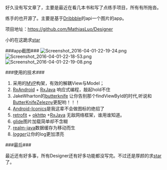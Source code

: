 好久没有写文章了，主要是最近在看几本书和写了点练手项目，所有有所拖沓。

练手的也开源了。主要是基于[Dribbble](https://dribbble.com/)的api一个图片的app。

项目地址：https://github.com/MathiasLuo/Designer

小的在这跪求[star](https://github.com/MathiasLuo/Designer)

###app截图###
![
![Screenshot_2016-04-01-22-19-24.png](http://upload-images.jianshu.io/upload_images/295205-f5527b4906d134ce.png?imageMogr2/auto-orient/strip%7CimageView2/2/w/1240)](http://upload-images.jianshu.io/upload_images/295205-85e8cdb009538104.png?imageMogr2/auto-orient/strip%7CimageView2/2/w/1240)
![Screenshot_2016-04-01-22-18-53.png](http://upload-images.jianshu.io/upload_images/295205-f4cf79a5287a0b3b.png?imageMogr2/auto-orient/strip%7CimageView2/2/w/1240)
![Screenshot_2016-04-01-22-19-08.png](http://upload-images.jianshu.io/upload_images/295205-65c87097d82657bc.png?imageMogr2/auto-orient/strip%7CimageView2/2/w/1240)


###使用的技术###

  1. 采用的[MVP](https://zh.wikipedia.org/zh-cn/Model_View_Presenter)构架，有效的解耦View与Model；
  2. [RxAndroid](https://github.com/ReactiveX/RxAndroid) + [RxJava](https://github.com/ReactiveX/RxJava) 响应式编程，敲起hold不住
  3. JakeWharton的[butterknife](https://github.com/JakeWharton/butterknife) 让你告别那个findViewById的时代,听说和[ButterKnifeZelezny](https://github.com/avast/android-butterknife-zelezny)更配哟！！！
  4.  [Android-Iconics](https://github.com/mikepenz/Android-Iconics)是我这辈不会做图标的绝招了
  5. [retrofit](https://github.com/square/retrofit) + [okhttp](https://github.com/square/okhttp) +[RxJava](https://github.com/ReactiveX/RxJava) 无敌网络框架，谁用谁知道。
  6. [glide](https://github.com/bumptech/glide)图片加载简单却不含糊
  7. [realm-java](https://github.com/realm/realm-java)数据缓存为移动而生
  8. [*logger*](https://github.com/orhanobut/logger)让你的log更加漂亮

###最后###

最近还有好多事，所有Designer还有好多功能都没写完。不过还是厚颜的求[star](https://github.com/MathiasLuo/Designer)了。